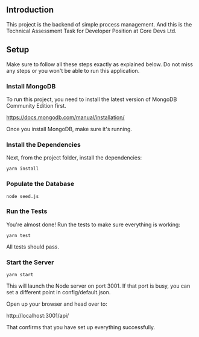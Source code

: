 ## Introduction

This project is the backend of simple process management. And this is the Technical Assessment Task for Developer Position at Core Devs Ltd.

## Setup

Make sure to follow all these steps exactly as explained below. Do not miss any steps or you won't be able to run this application.

### Install MongoDB

To run this project, you need to install the latest version of MongoDB Community Edition first.

https://docs.mongodb.com/manual/installation/

Once you install MongoDB, make sure it's running.

### Install the Dependencies

Next, from the project folder, install the dependencies:

    yarn install

### Populate the Database

    node seed.js

### Run the Tests

You're almost done! Run the tests to make sure everything is working:

    yarn test

All tests should pass.

### Start the Server

    yarn start

This will launch the Node server on port 3001. If that port is busy, you can set a different point in config/default.json.

Open up your browser and head over to:

http://localhost:3001/api/

That confirms that you have set up everything successfully.